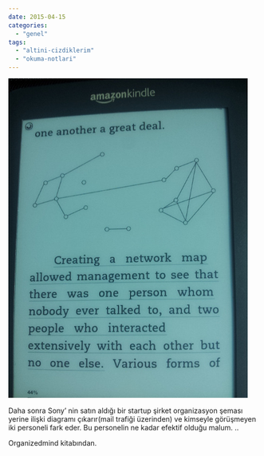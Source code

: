 ```yaml
---
date: 2015-04-15
categories: 
  - "genel"
tags: 
  - "altini-cizdiklerim"
  - "okuma-notlari"
---
```


![](/images/tumblr_nmu3rzxte31u2h8puo1_500.jpg)

Daha sonra Sony’ nin satın aldığı bir startup şirket organizasyon şeması yerine ilişki diagramı çıkarır(mail trafiği üzerinden) ve kimseyle görüşmeyen iki personeli fark eder. Bu personelin ne kadar efektif olduğu malum. ..

Organizedmind kitabından.
